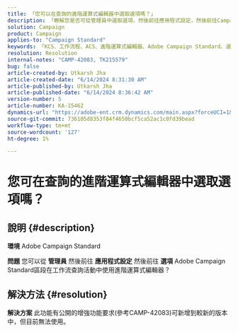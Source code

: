 ```yaml
---
title: 「您可以在查詢的進階運算式編輯器中選取選項嗎？」
description: 「瞭解您是否可從管理員中選取選項，然後前往應用程式設定，然後前往Campaign Classic中的選項區段。」
solution: Campaign
product: Campaign
applies-to: "Campaign Standard"
keywords: 「KCS、工作流程、ACS、進階運算式編輯器、Adobe Campaign Standard、選取選項、查詢、因應措施」
resolution: Resolution
internal-notes: "CAMP-42083, TK215579"
bug: false
article-created-by: Utkarsh Jha
article-created-date: "6/14/2024 8:31:30 AM"
article-published-by: Utkarsh Jha
article-published-date: "6/14/2024 8:36:42 AM"
version-number: 5
article-number: KA-15462
dynamics-url: "https://adobe-ent.crm.dynamics.com/main.aspx?forceUCI=1&pagetype=entityrecord&etn=knowledgearticle&id=ab3d167b-282a-ef11-840a-000d3a5a67ba"
source-git-commit: 736105d8353f84f4650bcf5ca52ac1c0fd39bead
workflow-type: tm+mt
source-wordcount: '127'
ht-degree: 1%

---
```


# 您可在查詢的進階運算式編輯器中選取選項嗎？

## 說明 {#description}


<b>環境</b>
Adobe Campaign Standard

<b>問題</b>
您可以從 <b>管理員</b> 然後前往 <b>應用程式設定</b> 然後前往 <b>選項</b> Adobe Campaign Standard區段在工作流查詢活動中使用進階運算式編輯器？


## 解決方法 {#resolution}


<b>解決方案</b>
此功能有公開的增強功能要求(參考CAMP-42083)可新增到較新的版本中，但目前無法使用。
